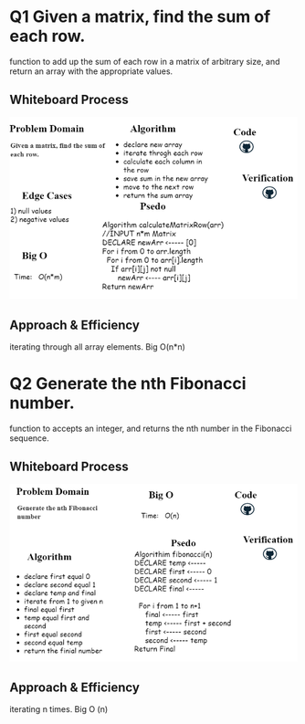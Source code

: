  
# Q1 Given a matrix, find the sum of each row.

<!-- Description of the challenge -->
function to add up the sum of each row in a matrix of arbitrary size, and return an array with the appropriate values.
## Whiteboard Process
<!-- Embedded whiteboard image -->
![img](./Interview-01/q11.png)
## Approach & Efficiency
<!-- What approach did you take? Discuss Why. What is the Big O space/time for this approach? -->
iterating through all array elements. Big O(n*n)
# Q2 Generate the nth Fibonacci number.

<!-- Description of the challenge -->
function to accepts an integer, and returns the nth number in the Fibonacci sequence.

## Whiteboard Process
<!-- Embedded whiteboard image -->
![img](./Interview-02/q2.png)
## Approach & Efficiency
<!-- What approach did you take? Discuss Why. What is the Big O space/time for this approach? -->
iterating n times. Big O (n)
